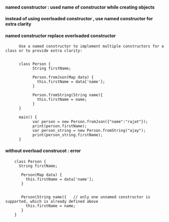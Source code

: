#### named constructor : used name of constructor while creating objects

#### instead of using overloaded constructor , use named constructor for extra clarity

#### named constructor replace overloaded constructor 

          Use a named constructor to implement multiple constructors for a class or to provide extra clarity:

      
          class Person {
                String firstName;

                Person.fromJson(Map data) {
                  this.firstName = data['name'];
                }

                Person.fromString(String name){
                  this.firstName = name;
                }
          }

          main() {
                var person = new Person.fromJson({"name":"rajat"});
                print(person.firstName);
                var person_string = new Person.fromString("ajay");
                print(person_string.firstName);
          }
          
#### without overload construcot : error

        class Person {
          String firstName;

           Person(Map data) {
             this.firstName = data['name'];
           }


           Person(String name){   // only one unnamed constructor is supported, which is already defined above
             this.firstName = name;
           }
        }
